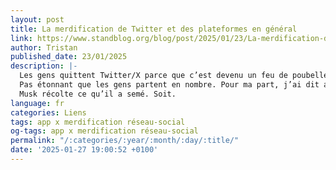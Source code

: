 ```yaml
---
layout: post
title: La merdification de Twitter et des plateformes en général
link: https://www.standblog.org/blog/post/2025/01/23/La-merdification-de-Twitter-et-des-plateformes-en-general
author: Tristan
published_date: 23/01/2025
description: |-
  Les gens quittent Twitter/X parce que c’est devenu un feu de poubelle. Un algo toxique, truqué par son nouveau propriétaire en sa faveur. Des scandales à répétition, des insultes envers les annonceurs, des propos nauséabonds en rafale, du racisme, de l’homophobie, de la transphobie, une modération qui part en quenouille et cerise sur le gâteau, des saluts nazis (ou mussoliniens).
  Pas étonnant que les gens partent en nombre. Pour ma part, j’ai dit adieu à mes 96 000 followers il y a presque 18 mois avec soulagement. Depuis, Twitter/X n’a fait que dévisser dans l’estime des gens.
  Musk récolte ce qu’il a semé. Soit.
language: fr
categories: Liens
tags: app x merdification réseau-social
og-tags: app x merdification réseau-social
permalink: "/:categories/:year/:month/:day/:title/"
date: '2025-01-27 19:00:52 +0100'
---
```

